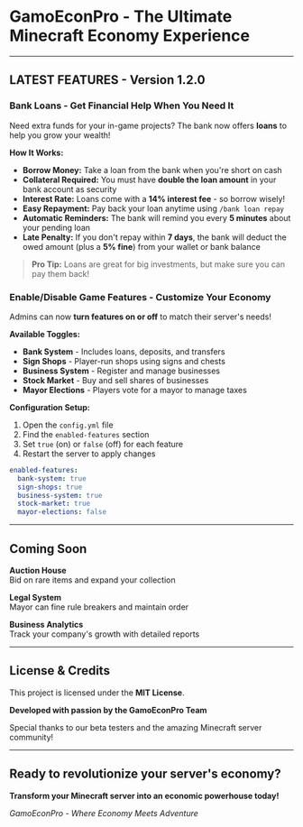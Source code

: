# GamoEconPro - The Ultimate Minecraft Economy Experience

---

## LATEST FEATURES - Version 1.2.0

### Bank Loans - Get Financial Help When You Need It

Need extra funds for your in-game projects? The bank now offers **loans** to help you grow your wealth!

**How It Works:**
- **Borrow Money:** Take a loan from the bank when you're short on cash
- **Collateral Required:** You must have **double the loan amount** in your bank account as security
- **Interest Rate:** Loans come with a **14% interest fee** - so borrow wisely!
- **Easy Repayment:** Pay back your loan anytime using `/bank loan repay`
- **Automatic Reminders:** The bank will remind you every **5 minutes** about your pending loan
- **Late Penalty:** If you don't repay within **7 days**, the bank will deduct the owed amount (plus a **5% fine**) from your wallet or bank balance

> **Pro Tip:** Loans are great for big investments, but make sure you can pay them back!

### Enable/Disable Game Features - Customize Your Economy

Admins can now **turn features on or off** to match their server's needs!

**Available Toggles:**
- **Bank System** - Includes loans, deposits, and transfers
- **Sign Shops** - Player-run shops using signs and chests
- **Business System** - Register and manage businesses
- **Stock Market** - Buy and sell shares of businesses
- **Mayor Elections** - Players vote for a mayor to manage taxes

**Configuration Setup:**
1. Open the `config.yml` file
2. Find the `enabled-features` section
3. Set `true` (on) or `false` (off) for each feature
4. Restart the server to apply changes

```yaml
enabled-features:
  bank-system: true
  sign-shops: true
  business-system: true
  stock-market: true
  mayor-elections: false
```

---

## Coming Soon

**Auction House**  
Bid on rare items and expand your collection

**Legal System**  
Mayor can fine rule breakers and maintain order

**Business Analytics**  
Track your company's growth with detailed reports

---

## License & Credits

This project is licensed under the **MIT License**.

**Developed with passion by the GamoEconPro Team**

Special thanks to our beta testers and the amazing Minecraft server community!

---

## Ready to revolutionize your server's economy?

**Transform your Minecraft server into an economic powerhouse today!**

*GamoEconPro - Where Economy Meets Adventure*
